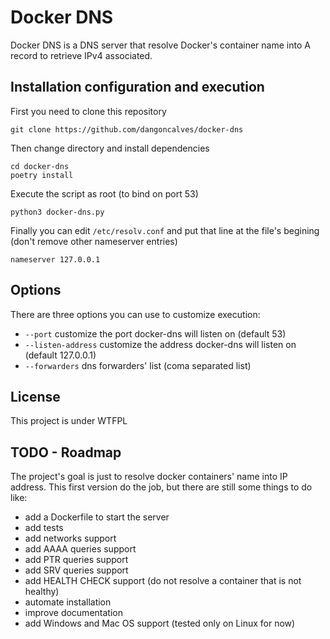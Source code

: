 # Docker DNS

Docker DNS is a DNS server that resolve Docker's container name into
A record to retrieve IPv4 associated.

## Installation configuration and execution

First you need to clone this repository

```
git clone https://github.com/dangoncalves/docker-dns
```

Then change directory and install dependencies

```
cd docker-dns
poetry install
```

Execute the script as root (to bind on port 53)

```
python3 docker-dns.py
```

Finally you can edit `/etc/resolv.conf` and put that line at the file's begining
(don't remove other nameserver entries)

```
nameserver 127.0.0.1
```

## Options

There are three options you can use to customize execution:

 * `--port` customize the port docker-dns will listen on (default 53)
 * `--listen-address` customize the address docker-dns will listen on
   (default 127.0.0.1)
 * `--forwarders` dns forwarders' list (coma separated list)

## License

This project is under WTFPL

## TODO - Roadmap

The project's goal is just to resolve docker containers' name into IP address.
This first version do the job, but there are still some things to do like:
 * add a Dockerfile to start the server
 * add tests
 * add networks support
 * add AAAA queries support
 * add PTR queries support
 * add SRV queries support
 * add HEALTH CHECK support (do not resolve a container that is not healthy)
 * automate installation
 * improve documentation
 * add Windows and Mac OS support (tested only on Linux for now)
